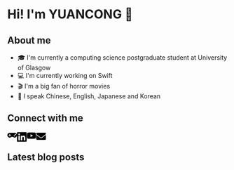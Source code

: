 # Hi! I'm YUANCONG 🍟

## About me
- 🎓 I'm currently a computing science postgraduate student at University of Glasgow
- 💻 I'm currently working on Swift
- 🎬 I'm a big fan of horror movies
- 💬 I speak Chinese, English, Japanese and Korean

## Connect with me
[<img align="left" alt="YUANCONG" width="22px" src="img/gamepad-solid.svg">][website]
[<img align="left" alt="YUANCONG" width="22px" src="img/linkedin-brands.svg">][linkedin]
[<img align="left" alt="YUANCONG" width="22px" src="img/youtube-brands.svg">][youtube]
[<img align="left" alt="YUANCONG" width="22px" src="img/envelope-solid.svg">][mail]

[website]: https://www.yuan-cong.com
[linkedin]: https://www.linkedin.com/in/yuancong-liu/
[youtube]: https://www.youtube.com/channel/UCbTbqyNbV_T_jhdRMSCf5Og
[mail]: mailto:yuanc129.liu@yahoo.com

<br />

## Latest blog posts
<!-- BLOG-POST-LIST:START -->
<!-- BLOG-POST-LIST:END -->